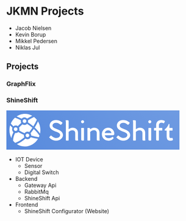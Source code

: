 # JKMN Projects

- Jacob Nielsen
- Kevin Borup
- Mikkel Pedersen
- Niklas Jul

## Projects
### GraphFlix

### ShineShift
![ShineShift](https://github.com/JKMN-Projects/.github/blob/main/IOT/ShineShift/logo.png)
- IOT Device
  - Sensor
  - Digital Switch
- Backend
  - Gateway Api
  - RabbitMq
  - ShineShift Api
- Frontend
  - ShineShift Configurator (Website)

